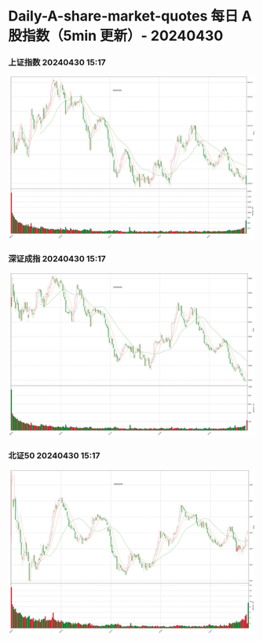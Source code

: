 
# Daily-A-share-market-quotes 每日 A 股指数（5min 更新）- 20240430

### 上证指数 20240430 15:17
![](./fig/2024/4/20240430-sh000001.png)

### 深证成指 20240430 15:17
![](./fig/2024/4/20240430-sz399001.png)

### 北证50 20240430 15:17
![](./fig/2024/4/20240430-bj899050.png)
